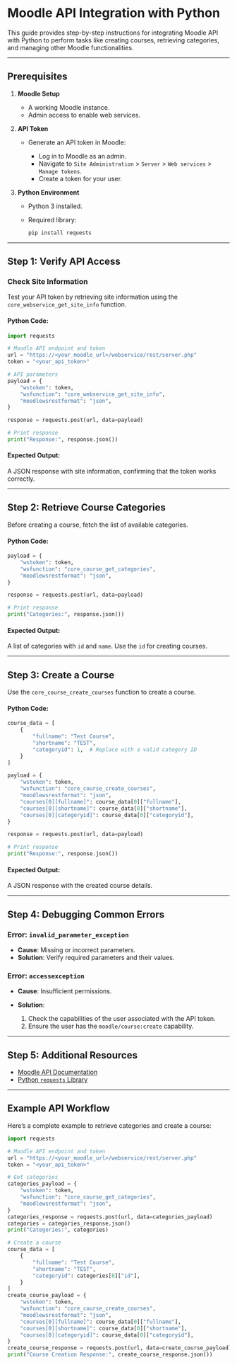 # Moodle API Integration with Python

This guide provides step-by-step instructions for integrating Moodle API with Python to perform tasks like creating courses, retrieving categories, and managing other Moodle functionalities.

---

## Prerequisites

1. **Moodle Setup**

   * A working Moodle instance.
   * Admin access to enable web services.

2. **API Token**

   * Generate an API token in Moodle:

     * Log in to Moodle as an admin.
     * Navigate to `Site Administration` > `Server` > `Web services` > `Manage tokens`.
     * Create a token for your user.

3. **Python Environment**

   * Python 3 installed.
   * Required library:

     ```bash
     pip install requests
     ```

---

## Step 1: Verify API Access

### Check Site Information

Test your API token by retrieving site information using the `core_webservice_get_site_info` function.

#### Python Code:

```python
import requests

# Moodle API endpoint and token
url = "https://<your_moodle_url>/webservice/rest/server.php"
token = "<your_api_token>"

# API parameters
payload = {
    "wstoken": token,
    "wsfunction": "core_webservice_get_site_info",
    "moodlewsrestformat": "json",
}

response = requests.post(url, data=payload)

# Print response
print("Response:", response.json())
```

#### Expected Output:

A JSON response with site information, confirming that the token works correctly.

---

## Step 2: Retrieve Course Categories

Before creating a course, fetch the list of available categories.

#### Python Code:

```python
payload = {
    "wstoken": token,
    "wsfunction": "core_course_get_categories",
    "moodlewsrestformat": "json",
}

response = requests.post(url, data=payload)

# Print response
print("Categories:", response.json())
```

#### Expected Output:

A list of categories with `id` and `name`. Use the `id` for creating courses.

---

## Step 3: Create a Course

Use the `core_course_create_courses` function to create a course.

#### Python Code:

```python
course_data = [
    {
        "fullname": "Test Course",
        "shortname": "TEST",
        "categoryid": 1,  # Replace with a valid category ID
    }
]

payload = {
    "wstoken": token,
    "wsfunction": "core_course_create_courses",
    "moodlewsrestformat": "json",
    "courses[0][fullname]": course_data[0]["fullname"],
    "courses[0][shortname]": course_data[0]["shortname"],
    "courses[0][categoryid]": course_data[0]["categoryid"],
}

response = requests.post(url, data=payload)

# Print response
print("Response:", response.json())
```

#### Expected Output:

A JSON response with the created course details.

---

## Step 4: Debugging Common Errors

### Error: `invalid_parameter_exception`

* **Cause**: Missing or incorrect parameters.
* **Solution**: Verify required parameters and their values.

### Error: `accessexception`

* **Cause**: Insufficient permissions.
* **Solution**:

  1. Check the capabilities of the user associated with the API token.
  2. Ensure the user has the `moodle/course:create` capability.

---

## Step 5: Additional Resources

* [Moodle API Documentation](https://docs.moodle.org/dev/Web_service_API_functions)
* [Python `requests` Library](https://docs.python-requests.org/en/master/)

---

## Example API Workflow

Here’s a complete example to retrieve categories and create a course:

```python
import requests

# Moodle API endpoint and token
url = "https://<your_moodle_url>/webservice/rest/server.php"
token = "<your_api_token>"

# Get categories
categories_payload = {
    "wstoken": token,
    "wsfunction": "core_course_get_categories",
    "moodlewsrestformat": "json",
}
categories_response = requests.post(url, data=categories_payload)
categories = categories_response.json()
print("Categories:", categories)

# Create a course
course_data = [
    {
        "fullname": "Test Course",
        "shortname": "TEST",
        "categoryid": categories[0]["id"],
    }
]
create_course_payload = {
    "wstoken": token,
    "wsfunction": "core_course_create_courses",
    "moodlewsrestformat": "json",
    "courses[0][fullname]": course_data[0]["fullname"],
    "courses[0][shortname]": course_data[0]["shortname"],
    "courses[0][categoryid]": course_data[0]["categoryid"],
}
create_course_response = requests.post(url, data=create_course_payload)
print("Course Creation Response:", create_course_response.json())
```

